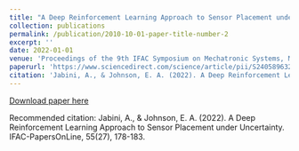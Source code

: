 ```yaml
---
title: "A Deep Reinforcement Learning Approach to Sensor Placement under Uncertainty"
collection: publications
permalink: /publication/2010-10-01-paper-title-number-2
excerpt: ''
date: 2022-01-01
venue: 'Proceedings of the 9th IFAC Symposium on Mechatronic Systems, MECHATRONICS 2022, Los Angeles, California'
paperurl: 'https://www.sciencedirect.com/science/article/pii/S2405896322025617'
citation: 'Jabini, A., & Johnson, E. A. (2022). A Deep Reinforcement Learning Approach to Sensor Placement under Uncertainty. IFAC-PapersOnLine, 55(27), 178-183.'
---
```


[Download paper here](https://www.sciencedirect.com/science/article/pii/S2405896322025617)

Recommended citation: Jabini, A., & Johnson, E. A. (2022). A Deep Reinforcement Learning Approach to Sensor Placement under Uncertainty. IFAC-PapersOnLine, 55(27), 178-183.